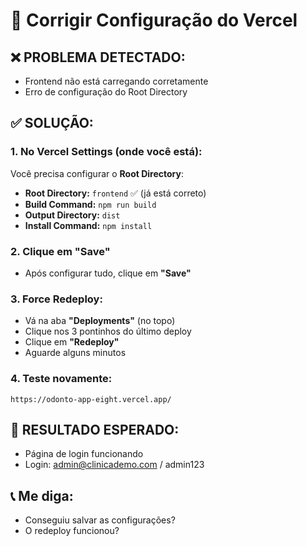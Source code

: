 # 🔧 Corrigir Configuração do Vercel

## ❌ **PROBLEMA DETECTADO:**
- Frontend não está carregando corretamente
- Erro de configuração do Root Directory

## ✅ **SOLUÇÃO:**

### 1. **No Vercel Settings (onde você está):**

Você precisa configurar o **Root Directory**:

- **Root Directory:** `frontend` ✅ (já está correto)
- **Build Command:** `npm run build`
- **Output Directory:** `dist`
- **Install Command:** `npm install`

### 2. **Clique em "Save"**
- Após configurar tudo, clique em **"Save"**

### 3. **Force Redeploy:**
- Vá na aba **"Deployments"** (no topo)
- Clique nos 3 pontinhos do último deploy
- Clique em **"Redeploy"**
- Aguarde alguns minutos

### 4. **Teste novamente:**
```
https://odonto-app-eight.vercel.app/
```

## 🎯 **RESULTADO ESPERADO:**
- Página de login funcionando
- Login: admin@clinicademo.com / admin123

## 📞 **Me diga:**
- Conseguiu salvar as configurações?
- O redeploy funcionou?
